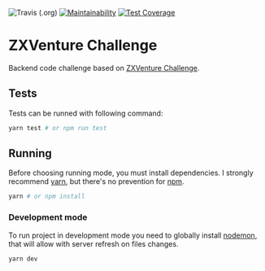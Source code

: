 ![Travis (.org)](https://img.shields.io/travis/vinyguedess/zxventure_challenge.svg?label=TravisCI)
[![Maintainability](https://api.codeclimate.com/v1/badges/2c675a56fdc008ba8370/maintainability)](https://codeclimate.com/github/vinyguedess/zxventure_challenge/maintainability)
[![Test Coverage](https://api.codeclimate.com/v1/badges/2c675a56fdc008ba8370/test_coverage)](https://codeclimate.com/github/vinyguedess/zxventure_challenge/test_coverage)

# ZXVenture Challenge

Backend code challenge based on [ZXVenture Challenge](https://github.com/ZXVentures/code-challenge/blob/master/backend.md).

## Tests

Tests can be runned with following command:

```bash
yarn test # or npm run test
```

## Running

Before choosing running mode, you must install dependencies. I strongly recommend [yarn](https://yarnpkg.com/en/), but
there's no prevention for [npm](https://npmjs.com).

```bash
yarn # or npm install
```

### Development mode

To run project in development mode you need to globally install [nodemon](https://nodemon.io/), that will allow with server refresh on files changes.

```bash
yarn dev
```
